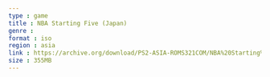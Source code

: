 ```yaml
---
type : game
title : NBA Starting Five (Japan)
genre : 
format : iso
region : asia
link : https://archive.org/download/PS2-ASIA-ROMS321COM/NBA%20Starting%20Five%20%28Japan%29.7z
size : 355MB
---
```

